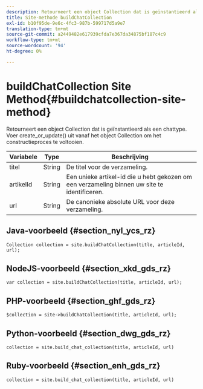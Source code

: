 ```yaml
---
description: Retourneert een object Collection dat is geïnstantieerd als een chattype. Voer create_or_update() uit vanaf het object Collection om het constructieproces te voltooien.
title: Site-methode buildChatCollection
exl-id: b10f95de-9e6c-4fc3-987b-599717d5a9e7
translation-type: tm+mt
source-git-commit: a2449482e617939cfda7e367da34875bf187c4c9
workflow-type: tm+mt
source-wordcount: '94'
ht-degree: 0%

---
```


# buildChatCollection Site Method{#buildchatcollection-site-method}

Retourneert een object Collection dat is geïnstantieerd als een chattype. Voer create_or_update() uit vanaf het object Collection om het constructieproces te voltooien.

| Variabele | Type | Beschrijving |
|--- |--- |--- |
| titel | String | De titel voor de verzameling. |
| artikelId | String | Een unieke artikel-id die u hebt gekozen om een verzameling binnen uw site te identificeren. |
| url | String | De canonieke absolute URL voor deze verzameling. |

## Java-voorbeeld {#section_nyl_ycs_rz}

```
Collection collection = site.buildChatCollection(title, articleId, url); 
```

## NodeJS-voorbeeld {#section_xkd_gds_rz}

```
var collection = site.buildChatCollection(title, articleId, url); 
```

## PHP-voorbeeld {#section_ghf_gds_rz}

```
$collection = site->buildChatCollection(title, articleId, url); 
```

## Python-voorbeeld {#section_dwg_gds_rz}

```
collection = site.build_chat_collection(title, articleId, url) 
```

## Ruby-voorbeeld {#section_enh_gds_rz}

```
collection = site.build_chat_collection(title, articleId, url)
```
